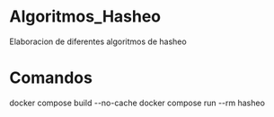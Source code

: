 # Algoritmos_Hasheo

Elaboracion de diferentes algoritmos de hasheo

# Comandos
docker compose build --no-cache
docker compose run --rm hasheo